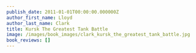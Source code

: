 ```yaml
---
publish_date: 2011-01-01T00:00:00.000000Z
author_first_name: Lloyd
author_last_name: Clark
title: Kursk The Greatest Tank Battle
image: /images/book_images/clark_kursk_the_greatest_tank_battle.jpg
book_reviews: []
---
```

